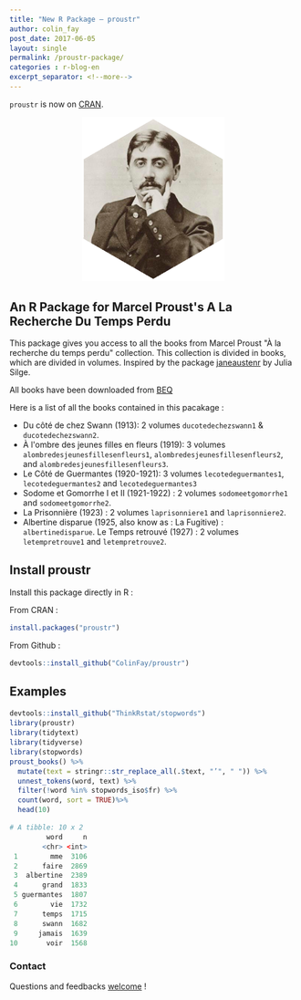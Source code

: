 ```yaml
---
title: "New R Package — proustr"
author: colin_fay
post_date: 2017-06-05
layout: single
permalink: /proustr-package/
categories : r-blog-en
excerpt_separator: <!--more-->
---
```


`proustr` is now on [CRAN](https://cran.r-project.org/web/packages/proustr/index.html).

<p align = "center"><img src="https://github.com/ColinFay/proustr/blob/master/proustr_hex.png?raw=true" width = "250"></p>

## An R Package for Marcel Proust's A La Recherche Du Temps Perdu

This package gives you access to all the books from Marcel Proust "À la recherche du temps perdu" collection. This collection is divided in books, which are divided in volumes. Inspired by the package [janeaustenr](https://github.com/juliasilge/janeaustenr) by Julia Silge. 

All books have been downloaded from [BEQ](https://beq.ebooksgratuits.com/auteurs/Proust/proust.htm) 

Here is a list of all the books contained in this pacakage : 

+ Du côté de chez Swann (1913): 2 volumes `ducotedechezswann1` & `ducotedechezswann2`. 
+ À l'ombre des jeunes filles en fleurs (1919): 3 volumes `alombredesjeunesfillesenfleurs1`, `alombredesjeunesfillesenfleurs2`, and `alombredesjeunesfillesenfleurs3`.
+ Le Côté de Guermantes (1920-1921): 3 volumes `lecotedeguermantes1`, `lecotedeguermantes2` and `lecotedeguermantes3`
+ Sodome et Gomorrhe I et II (1921-1922) : 2 volumes `sodomeetgomorrhe1` and `sodomeetgomorrhe2`.
+ La Prisonnière (1923) : 2 volumes `laprisonniere1` and `laprisonniere2`.
+ Albertine disparue (1925, also know as : La Fugitive) : `albertinedisparue`.
Le Temps retrouvé (1927) : 2 volumes `letempretrouve1` and `letempretrouve2`.


## Install proustr

Install this package directly in R : 

From CRAN :

```r
install.packages("proustr")
```

From Github :

```r
devtools::install_github("ColinFay/proustr")
```

## Examples 

```r
devtools::install_github("ThinkRstat/stopwords")
library(proustr)
library(tidytext)
library(tidyverse)
library(stopwords)
proust_books() %>% 
  mutate(text = stringr::str_replace_all(.$text, "’", " ")) %>% 
  unnest_tokens(word, text) %>%
  filter(!word %in% stopwords_iso$fr) %>%
  count(word, sort = TRUE)%>%
  head(10)
```

```r
# A tibble: 10 x 2
         word     n
        <chr> <int>
 1        mme  3106
 2      faire  2869
 3  albertine  2389
 4      grand  1833
 5 guermantes  1807
 6        vie  1732
 7      temps  1715
 8      swann  1682
 9     jamais  1639
10       voir  1568
```

### Contact

Questions and feedbacks [welcome](mailto:contact@colinfay.me) !
